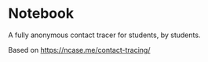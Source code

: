# Notebook
A fully anonymous contact tracer for students, by students.

Based on https://ncase.me/contact-tracing/
